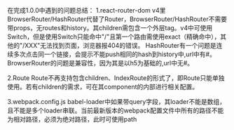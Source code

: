 在完成1.0.0中遇到的问题总结：
1.react-router-dom 
v4里BrowserRouter/HashRouter代替了Router，BrowserRouter/HashRouter不需要带props，无routes和history。其children需包含一个外层tag。v4中可使用Switch，但是使用Switch只能命中"/"且第一个路由需使用exact（精确命中），其他的"/XXX"无法找到页面，浏览器报404的错误。
    HashRouter有一个问题是连续多次点击同一个链接，会提示不能push相同的hash到history中,url中有#。
    BrowserRouter的问题是兼容性，因为其是以h5为基础的,url中无#。

2.Route
Route不再支持包含children、IndexRoute的形式了，即Route只能单独使用。若有children的需求，可在其component的内部进行相关配置。

3.webpack.config.js
babel-loader中如果带query字段，其loader不能是数组，且不能是多个loader串联。当前最新版本的webpack配置文件中所有的路径不能为相对路径，必须为绝对路径，此时可使用path

